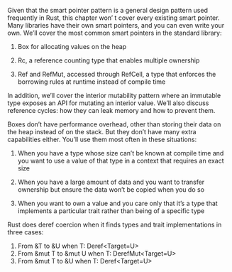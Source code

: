 Given that the smart pointer pattern is a general design
pattern used frequently in Rust, this chapter won’
t cover every existing smart pointer. Many libraries have
their own smart pointers, and you can even write
your own. We’ll cover the most common
smart pointers in the standard library:

1.  Box<T> for allocating values on the heap

1.  Rc<T>, a reference counting type
    that enables multiple ownership

1.  Ref<T>
    and RefMut<T>, accessed through RefCell<T>, a type that
    enforces the borrowing rules at runtime instead of compile time

In addition, we’ll cover the interior mutability
pattern where an immutable type exposes an API for mutating
an interior value. We’ll also discuss reference
cycles: how they can leak memory and how to
prevent them.

Boxes don’t have performance overhead, other than
storing their data on the heap instead of on the
stack. But they don’t have many extra
capabilities either. You’ll use them most often
in these situations:

1. When you have
   a type whose size can’t be known at
   compile time and you want to use a value of
   that type in a context that requires an exact size

1. When you have a large amount of data
   and you want to transfer ownership but ensure the data
   won’t be copied when you do so
1. When you want to own a value and you care
   only that it’s a type that implements a
   particular trait rather than being of a specific type

Rust does deref coercion when it finds types and trait implementations in three cases:

1. From &T to &U when T: Deref<Target=U>
1. From &mut T to &mut U when T: DerefMut<Target=U>
1. From &mut T to &U when T: Deref<Target=U>
